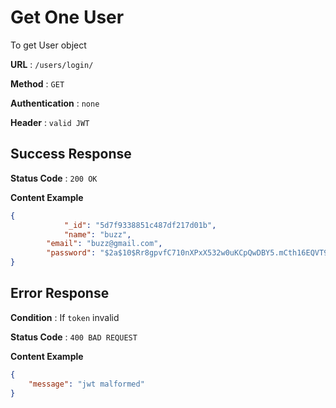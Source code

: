 # Get One User

To get User object

**URL** : `/users/login/`

**Method** : `GET`

**Authentication** : `none`

**Header** : `valid JWT`

## Success Response

**Status Code** : `200 OK`

**Content Example**

```json
{
	     	"_id": "5d7f9338851c487df217d01b",
  			"name": "buzz",
        "email": "buzz@gmail.com",
        "password": "$2a$10$Rr8gpvfC710nXPxX532w0uKCpQwDBY5.mCth16EQVT9ScFHOr9Pga"
}
```



## Error Response

**Condition** : If `token` invalid

**Status Code** : `400 BAD REQUEST`

**Content Example**

```json
{
    "message": "jwt malformed"
}
```